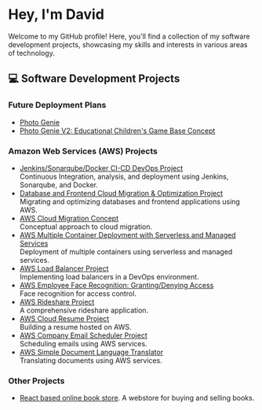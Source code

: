 # Hey, I'm David

Welcome to my GitHub profile! Here, you'll find a collection of my software development projects, showcasing my skills and interests in various areas of technology.

## 💻 Software Development Projects

### Future Deployment Plans

- [Photo Genie](https://github.com/Student64-bit/AWS-Rideshare-Project)
- [Photo Genie V2: Educational Children's Game Base Concept](https://github.com/Student64-bit/Photo-GenieV2-Saas-upgrade-Educational-Childrends-Application-Base-Concept-)

### Amazon Web Services (AWS) Projects

- [Jenkins/Sonarqube/Docker CI-CD DevOps Project](https://github.com/Student64-bit/Jenkins-Sonarqube-Docker-CI-CD-Continuous-Integration-analyzation-and-deployment-Devops-Project-)  
  Continuous Integration, analysis, and deployment using Jenkins, Sonarqube, and Docker.
- [Database and Frontend Cloud Migration & Optimization Project](https://github.com/Student64-bit/Database-and-Frontend-Cloud-Migration-Optimization-Project-Using-AWS)  
  Migrating and optimizing databases and frontend applications using AWS.
- [AWS Cloud Migration Concept](https://github.com/Student64-bit/My-Approach-to-Cloud-Migration-Concept-for-later-Project-)  
  Conceptual approach to cloud migration.
- [AWS Multiple Container Deployment with Serverless and Managed Services](https://github.com/Student64-bit/AWS-Multiple-Container-Deployment-with-Serverless-and-Managed-Services-Project---DevOps)  
  Deployment of multiple containers using serverless and managed services.
- [AWS Load Balancer Project](https://github.com/Student64-bit/AWS-Devops-project-with-the-use-of-Load-Balancers)  
  Implementing load balancers in a DevOps environment.
- [AWS Employee Face Recognition: Granting/Denying Access](https://github.com/Student64-bit/AWS-Employee-Face-Recognition-Granting-Denying-Access-Project)  
  Face recognition for access control.
- [AWS Rideshare Project](https://github.com/Student64-bit/AWS-Rideshare-Project)  
  A comprehensive rideshare application.
- [AWS Cloud Resume Project](https://github.com/Student64-bit/AWS-Cloud-Resume-Project)  
  Building a resume hosted on AWS.
- [AWS Company Email Scheduler Project](https://github.com/Student64-bit/AWS-Company-Email-Scheduler-Project)  
  Scheduling emails using AWS services.
- [AWS Simple Document Language Translator](https://github.com/Student64-bit/AWS-Simple-Document-Language-Translator)  
  Translating documents using AWS services.

### Other Projects

- [React based online book store](https://youtu.be/meUz8p8a8Hk).
  A webstore for buying and selling books.



